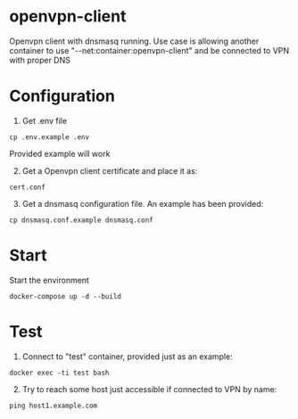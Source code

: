 # openvpn-client

Openvpn client with dnsmasq running. Use case is allowing another container to use "--net:container:openvpn-client" and be connected to VPN with proper DNS

# Configuration

1. Get .env file

```
cp .env.example .env
```

Provided example will work

2. Get a Openvpn client certificate and place it as:

```
cert.conf
```

3. Get a dnsmasq configuration file. An example has been provided:

```
cp dnsmasq.conf.example dnsmasq.conf
```

# Start

Start the environment

```
docker-compose up -d --build
```

# Test

1. Connect to "test" container, provided just as an example:

```
docker exec -ti test bash
```

2. Try to reach some host just accessible if connected to VPN by name:

```
ping host1.example.com
```



